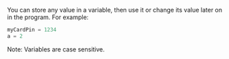 You can store any value in a variable, then use it or change its value later on in the program. For example:
```python
myCardPin = 1234
a = 2
```
Note: Variables are case sensitive.